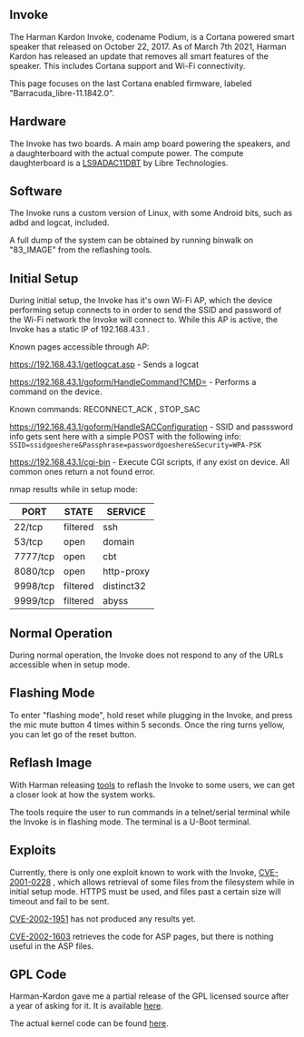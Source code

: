 

  

## Invoke

  

The Harman Kardon Invoke, codename Podium, is a Cortana powered smart speaker that released on October 22, 2017. As of March 7th 2021, Harman Kardon has released an update that removes all smart features of the speaker. This includes Cortana support and Wi-Fi connectivity.

  

This page focuses on the last Cortana enabled firmware, labeled "Barracuda_libre-11.1842.0".

  

## Hardware

The Invoke has two boards. A main amp board powering the speakers, and a daughterboard with the actual compute power. The compute daughterboard is a [LS9ADAC11DBT](https://fccid.io/2ADBM-LS9ADAC11DBT/User-Manual/User-manual-3586873) by Libre Technologies.

## Software
The Invoke runs a custom version of Linux, with some Android bits, such as adbd and logcat, included.

A full dump of the system can be obtained by running binwalk on "83_IMAGE" from the reflashing tools.

  

## Initial Setup

During initial setup, the Invoke has it's own Wi-Fi AP, which the device performing setup connects to in order to send the SSID and password of the Wi-Fi network the Invoke will connect to. While this AP is active, the Invoke has a static IP of 192.168.43.1 .

  

Known pages accessible through AP:

https://192.168.43.1/getlogcat.asp - Sends a logcat

https://192.168.43.1/goform/HandleCommand?CMD= - Performs a command on the device.

Known commands: RECONNECT_ACK , STOP_SAC

https://192.168.43.1/goform/HandleSACConfiguration - SSID and passsword info gets sent here with a simple POST with the following info: `SSID=ssidgoeshere&Passphrase=passwordgoeshere&Security=WPA-PSK`

https://192.168.43.1/cgi-bin - Execute CGI scripts, if any exist on device. All common ones return a not found error.

  

nmap results while in setup mode:

  

PORT | STATE | SERVICE
------ | ------|----------
22/tcp| filtered| ssh
53/tcp| open| domain
7777/tcp|open| cbt
8080/tcp|open| http-proxy
9998/tcp|filtered| distinct32
9999/tcp|filtered| abyss

  
  
  
  

## Normal Operation

During normal operation, the Invoke does not respond to any of the URLs accessible when in setup mode.

## Flashing Mode

To enter "flashing mode", hold reset while plugging in the Invoke, and press the mic mute button 4 times within 5 seconds. Once the ring turns yellow, you can let go of the reset button.


## Reflash Image

With Harman releasing [tools](https://github.com/coggy9/HKHacking/releases/tag/HarmanFlash "Harman.Kardon.INVOKE.Flashing.zip") to reflash the Invoke to some users, we can get a closer look at how the system works.

The tools require the user to run commands in a telnet/serial terminal while the Invoke is in flashing mode. The terminal is a U-Boot terminal. 
  

## Exploits

Currently, there is only one exploit known to work with the Invoke, [CVE-2001-0228](https://www.cvedetails.com/cve/CVE-2001-0228/) , which allows retrieval of some files from the filesystem while in initial setup mode. HTTPS must be used, and files past a certain size will timeout and fail to be sent.

  

[CVE-2002-1951](https://www.exploit-db.com/exploits/21707) has not produced any results yet.


[CVE-2002-1603](https://cve.mitre.org/cgi-bin/cvename.cgi?name=CVE-2002-1603) retrieves the code for ASP pages, but there is nothing useful in the ASP files.
  

## GPL Code

Harman-Kardon gave me a partial release of the GPL licensed source after a year of asking for it. It is available [here](https://archive.org/details/HK-Invoke-source-disclosure).

The actual kernel code can be found [here](https://archive.org/details/invoke-kernel).
